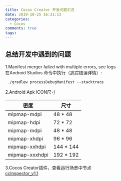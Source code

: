 ```yaml
---
title: Cocos Creator 开发问题汇总
date: 2019-10-25 16:31:13
categories:
  - Cocos
comments: true
tags:
---
```


## 总结开发中遇到的问题

1.Manifest merger failed with multiple errors, see logs  
在Android Studios 命令中执行（追踪错误详情）:
     
     ./gradlew processDebugManifest --stacktrace
   
2.Android Apk ICON尺寸  
 
  |  密度   | 尺寸  |
  |  ----  | ----  |
  | mipmap-mdpi  | 48 * 48 |
  | mipmap-hdpi  | 72 * 72 |
  | mipmap-mdpi  | 48 * 48 |
  | mipmap-xhdpi  | 96 * 96 |
  | mipmap-xxhdpi  | 144 * 144 |
  | mipmap-xxxhdpi  | 192 * 192 |
   
3.Cocos Creator插件，查看运行场景中节点  
  [ccInspector_v1.1](https://github.com/tidys/CocosCreatorPlugins)